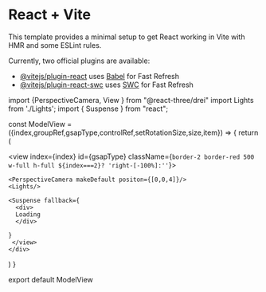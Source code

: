 # React + Vite

This template provides a minimal setup to get React working in Vite with HMR and some ESLint rules.

Currently, two official plugins are available:

- [@vitejs/plugin-react](https://github.com/vitejs/vite-plugin-react/blob/main/packages/plugin-react/README.md) uses [Babel](https://babeljs.io/) for Fast Refresh
- [@vitejs/plugin-react-swc](https://github.com/vitejs/vite-plugin-react-swc) uses [SWC](https://swc.rs/) for Fast Refresh




import {PerspectiveCamera, View } from "@react-three/drei"
import Lights from './Lights';
import { Suspense } from "react";

const ModelView = ({index,groupRef,gsapType,controlRef,setRotationSize,size,item}) => {
  return (
    <div>
     <view
     index={index}
     id={gsapType}
     className={`border-2 border-red 500 w-full h-full
     ${index===2}? 'right-[-100%]:''`}>
    <ambientLight intensity={0.3}/>

    <PerspectiveCamera makeDefault positon={[0,0,4]}/>
    <Lights/>

    <Suspense fallback={
      <div>
      Loading
      </div>

    }
     </view>
    </div>
  )
}

export default ModelView
